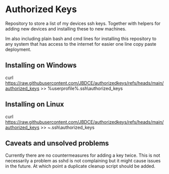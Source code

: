 # Authorized Keys

Repository to store a list of my devices ssh keys. Together with helpers for adding new devices and installing these to new machines.

Im also including plain bash and cmd lines for installing this repository to any system that has access to the internet for easier one line copy paste deployment.

## Installing on Windows

curl https://raw.githubusercontent.com/JBDCE/authorizedkeys/refs/heads/main/authorized_keys >> %userprofile%\.ssh\authorized_keys

## Installing on Linux

curl https://raw.githubusercontent.com/JBDCE/authorizedkeys/refs/heads/main/authorized_keys >> ~\.ssh\authorized_keys


## Caveats and unsolved problems

Currently there are no countermeasures for adding a key twice. This is not necessarily a problem as sshd is not complaining but it might cause issues in the future. At which point a duplicate cleanup script should be added.
